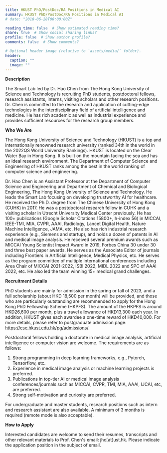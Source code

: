 ```yaml
---
title: HKUST PhD/PostDoc/RA Positions in Medical AI
summary: HKUST PhD/PostDoc/RA Positions in Medical AI
# date: "2018-06-28T00:00:00Z"

reading_time: false  # Show estimated reading time?
share: true  # Show social sharing links?
profile: false  # Show author profile?
comments: false  # Show comments?

# Optional header image (relative to `assets/media/` folder).
header:
  caption: ""
  image: ""
---
```

<b>Description</b>

  The Smart Lab led by Dr. Hao Chen from The Hong Kong University of Science and Technology is
recruiting PhD students, postdoctoral fellows, research assistants, interns, visiting scholars and
other research positions. Dr. Chen is committed to the research and application of cutting-edge
technologies in the interdisciplinary field of artificial intelligence and medicine. He has rich
academic as well as industrial experience and provides sufficient resources for the research group
members.

<b>Who We Are</b>

  The Hong Kong University of Science and Technology (HKUST) is a top and internationally
renowned research university (ranked 34th in the world in the 2022QS World University
Rankings). HKUST is located on the Clear Water Bay in Hong Kong. It is built on the mountain
facing the sea and has an ideal research environment. The Department of Computer Science and
Engineering of HKUST ranks among the best in the world ranking of computer science and
engineering.

  Dr. Hao Chen is an Assistant Professor at the Department of Computer Science and Engineering
and Department of Chemical and Biological Engineering, The Hong Kong University of Science
and Technology. He leads the Smart Lab focusing on developing trustworthy AI for healthcare.
He received the Ph.D. degree from The Chinese University of Hong Kong (CUHK) in 2017. He was
a postdoctoral research fellow in CUHK and a visiting scholar in Utrecht University Medical Center
previously. He has 100+ publications (Google Scholar Citations 15800+, h-index 56) in MICCAI,
IEEE-TMI, MIA, CVPR, AAAI, Radiology, Lancet Digital Health, Nature Machine Intelligence, JAMA,
etc. He also has rich industrial research experience (e.g., Siemens and startup), and holds a dozen
of patents in AI and medical image analysis. He received several premium awards such as MICCAI
Young Scientist Impact Award in 2019, Forbes China 30 under 30 and three best paper awards.
He serves as the Associate Editor of journals including Frontiers in Artificial Intelligence, Medical
Physics, etc. He serves as the program committee of multiple international conferences including
Area Chair of MICCAI 2021-2022, ISBI 2022, MIDL 2022 and SPC of AAAI 2022, etc. He also led the
team winning 15+ medical grand challenges.

<b>Recruitment Details</b>

  PhD students are mainly for admission in the spring or fall of 2023, and a full scholarship (about
HKD 18,500 per month) will be provided, and those who are particularly outstanding are
recommended to apply for the Hong Kong PhD Fellowship Scheme (HKPFS). The amount of the
HKPFS is around HKD26,600 per month, plus a travel allowance of HKD13,300 each year. In
addition, HKUST gives each awardee a one-time reward of HKD40,000. For more details, please
refer to postgraduate admission page: https://cse.hkust.edu.hk/pg/admissions/

  Postdoctoral fellows holding a doctorate in medical image analysis, artificial intelligence or
computer vision are welcome. The requirements are as follows:
1. Strong programming in deep learning frameworks, e.g., Pytorch, Tensorflow, etc.
2. Experience in medical image analysis or machine learning projects is preferred.
3. Publications in top-tier AI or medical image analysis conferences/journals such as MICCAI,
CVPR, TMI, MIA, AAAI, IJCAI, etc, are preferred.
4. Strong self-motivation and curiosity are preferred.

  For undergraduate and master students, research positions such as intern and research
assistant are also available. A minimum of 3 months is required (remote mode is also acceptable).

<b>How to Apply</b>

  Interested candidates are welcome to send their resumes, transcripts and other relevant
materials to Prof. Chen's email: jhc[at]ust.hk. Please indicate the application position in the subject
of email.
